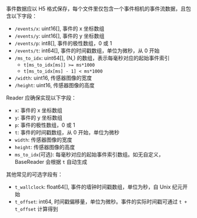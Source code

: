 事件数据应以 H5 格式保存，每个文件里仅包含一个事件相机的事件流数据，且包含以下字段：

- `/events/x`: uint16[], 事件的 x 坐标数组
- `/events/y`: uint16[], 事件的 y 坐标数组
- `/events/p`: int8[], 事件的极性数组，0 或 1
- `/events/t`: int64[], 事件的时间戳数组，单位为微秒，从 0 开始
- `/ms_to_idx`: uint64[], (N,) 的数组，表示每毫秒对应的起始事件索引
  - `t[ms_to_idx[ms]] >= ms*1000`
  - `t[ms_to_idx[ms] - 1] < ms*1000`
- `/width`: uint16, 传感器图像的宽度
- `/height`: uint16, 传感器图像的高度

Reader 应确保实现以下字段：

- `x`: 事件的 x 坐标数组
- `y`: 事件的 y 坐标数组
- `p`: 事件的极性数组，0 或 1
- `t`: 事件的时间戳数组，从 0 开始，单位为微秒
- `width`: 传感器图像的宽度
- `height`: 传感器图像的高度
- `ms_to_idx`(可选): 每毫秒对应的起始事件索引数组。如无自定义，BaseReader 会根据 `t` 自动生成

其他常见的可选字段有：

- `t_wallclock`: float64[], 事件的墙钟时间戳数组，单位为秒，自 Unix 纪元开始
- `t_offset`: int64, 时间戳偏移量，单位为微秒。事件的实际时间戳可通过 `t + t_offset` 计算得到
